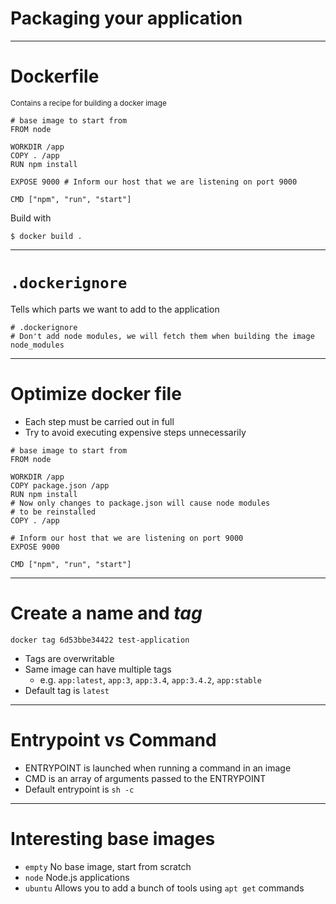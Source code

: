 # Packaging your application

---

# Dockerfile

<small>Contains a recipe for building a docker image</small>

```
# base image to start from
FROM node

WORKDIR /app
COPY . /app
RUN npm install

EXPOSE 9000 # Inform our host that we are listening on port 9000

CMD ["npm", "run", "start"]
```

Build with

```
$ docker build .
```

---

# `.dockerignore`

Tells which parts we want to add to the application

```
# .dockerignore
# Don't add node modules, we will fetch them when building the image
node_modules
```

---

# Optimize docker file

- Each step must be carried out in full
- Try to avoid executing expensive steps unnecessarily

```
# base image to start from
FROM node

WORKDIR /app
COPY package.json /app
RUN npm install
# Now only changes to package.json will cause node modules
# to be reinstalled
COPY . /app

# Inform our host that we are listening on port 9000
EXPOSE 9000

CMD ["npm", "run", "start"]
```

---

# Create a name and _tag_

```
docker tag 6d53bbe34422 test-application
```

- Tags are overwritable
- Same image can have multiple tags
    - e.g. `app:latest`, `app:3`, `app:3.4`, `app:3.4.2`, `app:stable`
- Default tag is `latest`

---

# Entrypoint vs Command

- ENTRYPOINT is launched when running a command in an image
- CMD is an array of arguments passed to the ENTRYPOINT
- Default entrypoint is `sh -c`

---

# Interesting base images

- `empty` No base image, start from scratch
- `node` Node.js applications
- `ubuntu` Allows you to add a bunch of tools using `apt get` commands

